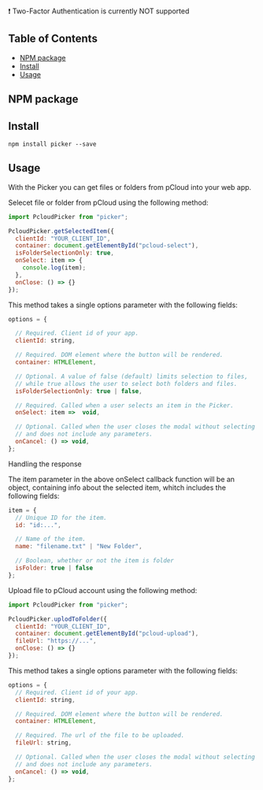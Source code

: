:exclamation: Two-Factor Authentication is currently NOT supported

## Table of Contents

- [NPM package](www)
- [Install](#install)
- [Usage](#usage)

## NPM package

## Install

`npm install picker --save`

## Usage

With the Picker you can get files or folders from pCloud into your web app.

Selecet file or folder from pCloud using the following method:

```js
import PcloudPicker from "picker";

PcloudPicker.getSelectedItem({
  clientId: "YOUR_CLIENT_ID",
  container: document.getElementById("pcloud-select"),
  isFolderSelectionOnly: true,
  onSelect: item => {
    console.log(item);
  },
  onClose: () => {}
});
```

This method takes a single options parameter with the following fields:

```js
options = {

  // Required. Client id of your app.
  clientId: string,

  // Required. DOM element where the button will be rendered.
  container: HTMLElement,

  // Optional. A value of false (default) limits selection to files,
  // while true allows the user to select both folders and files.
  isFolderSelectionOnly: true | false,

  // Required. Called when a user selects an item in the Picker.
  onSelect: item =>  void,

  // Optional. Called when the user closes the modal without selecting a item
  // and does not include any parameters.
  onCancel: () => void,
};
```

Handling the response

The item parameter in the above onSelect callback function will be an object, containing info about the selected item, whitch includes the following fields:

```js
item = {
  // Unique ID for the item.
  id: "id:...",

  // Name of the item.
  name: "filename.txt" | "New Folder",

  // Boolean, whether or not the item is folder
  isFolder: true | false
};
```

Upload file to pCloud account using the following method:

```js
import PcloudPicker from "picker";

PcloudPicker.uplodToFolder({
  clientId: "YOUR_CLIENT_ID",
  container: document.getElementById("pcloud-upload"),
  fileUrl: "https://...",
  onClose: () => {}
});
```

This method takes a single options parameter with the following fields:

```js
options = {
  // Required. Client id of your app.
  clientId: string,

  // Required. DOM element where the button will be rendered.
  container: HTMLElement,

  // Required. The url of the file to be uploaded.
  fileUrl: string,

  // Optional. Called when the user closes the modal without selecting a folder
  // and does not include any parameters.
  onCancel: () => void,
};
```
